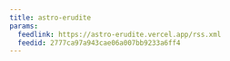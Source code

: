 ```yaml
---
title: astro-erudite
params:
  feedlink: https://astro-erudite.vercel.app/rss.xml
  feedid: 2777ca97a943cae06a007bb9233a6ff4
---
```

